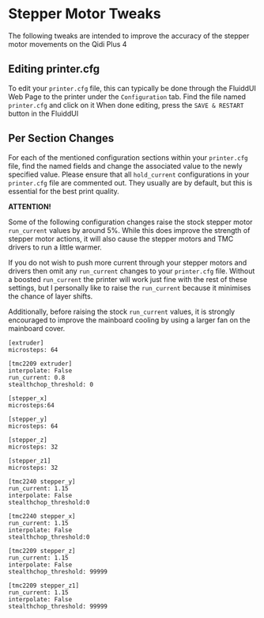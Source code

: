 # Stepper Motor Tweaks

The following tweaks are intended to improve the accuracy of the stepper motor movements on the Qidi Plus 4

## Editing printer.cfg

To edit your `printer.cfg` file, this can typically be done through the FluiddUI Web Page to the printer under the `Configuration` tab.
Find the file named `printer.cfg` and click on it
When done editing, press the `SAVE & RESTART` button in the FluiddUI


## Per Section Changes

For each of the mentioned configuration sections within your `printer.cfg` file, find the named fields and change the associated value to the newly specified value.
Please ensure that all `hold_current` configurations in your `printer.cfg` file are commented out.
They usually are by default, but this is essential for the best print quality.

**ATTENTION!**

Some of the following configuration changes raise the stock stepper motor `run_current` values by around 5%.
While this does improve the strength of stepper motor actions, it will also cause the stepper motors and TMC drivers to run a little warmer.

If you do not wish to push more current through your stepper motors and drivers then omit any `run_current` changes to your `printer.cfg` file.
Without a boosted `run_current` the printer will work just fine with the rest of these settings, but I personally like to raise the `run_current` because it minimises the chance of layer shifts.

Additionally, before raising the stock `run_current` values, it is strongly encouraged to improve the mainboard cooling by using a larger fan on the mainboard cover.

```
[extruder]
microsteps: 64

[tmc2209 extruder]
interpolate: False
run_current: 0.8
stealthchop_threshold: 0

[stepper_x]
microsteps:64

[stepper_y]
microsteps: 64

[stepper_z]
microsteps: 32

[stepper_z1]
microsteps: 32

[tmc2240 stepper_y]
run_current: 1.15
interpolate: False
stealthchop_threshold:0

[tmc2240 stepper_x]
run_current: 1.15
interpolate: False
stealthchop_threshold:0

[tmc2209 stepper_z]
run_current: 1.15
interpolate: False
stealthchop_threshold: 99999

[tmc2209 stepper_z1]
run_current: 1.15
interpolate: False
stealthchop_threshold: 99999
```
